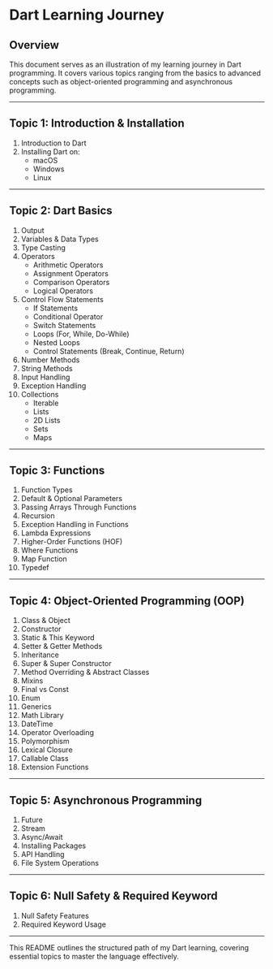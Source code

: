 # Dart Learning Journey 

## Overview
This document serves as an illustration of my learning journey in Dart programming. It covers various topics ranging from the basics to advanced concepts such as object-oriented programming and asynchronous programming.

---

## **Topic 1: Introduction & Installation**
1. Introduction to Dart
2. Installing Dart on:
   - macOS
   - Windows
   - Linux

---

## **Topic 2: Dart Basics**
1. Output
2. Variables & Data Types
3. Type Casting
4. Operators
   - Arithmetic Operators
   - Assignment Operators
   - Comparison Operators
   - Logical Operators
5. Control Flow Statements
   - If Statements
   - Conditional Operator
   - Switch Statements
   - Loops (For, While, Do-While)
   - Nested Loops
   - Control Statements (Break, Continue, Return)
6. Number Methods
7. String Methods
8. Input Handling
9. Exception Handling
10. Collections
    - Iterable
    - Lists
    - 2D Lists
    - Sets
    - Maps

---

## **Topic 3: Functions**
1. Function Types
2. Default & Optional Parameters
3. Passing Arrays Through Functions
4. Recursion
5. Exception Handling in Functions
6. Lambda Expressions
7. Higher-Order Functions (HOF)
8. Where Functions
9. Map Function
10. Typedef

---

## **Topic 4: Object-Oriented Programming (OOP)**
1. Class & Object
2. Constructor
3. Static & This Keyword
4. Setter & Getter Methods
5. Inheritance
6. Super & Super Constructor
7. Method Overriding & Abstract Classes
8. Mixins
9. Final vs Const
10. Enum
11. Generics
12. Math Library
13. DateTime
14. Operator Overloading
15. Polymorphism
16. Lexical Closure
17. Callable Class
18. Extension Functions

---

## **Topic 5: Asynchronous Programming**
1. Future
2. Stream
3. Async/Await
4. Installing Packages
5. API Handling
6. File System Operations

---

## **Topic 6: Null Safety & Required Keyword**
1. Null Safety Features
2. Required Keyword Usage

---

This README outlines the structured path of my Dart learning, covering essential topics to master the language effectively.

